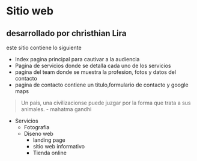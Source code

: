 # Sitio web
## desarrollado por christhian Lira
este sitio contiene lo siguiente
- Index pagina principal para cautivar a la audiencia
- Pagina de servicios donde se detalla cada uno de los servicios 
- pagina del team donde se muestra la profesion, fotos y datos del contacto
- pagina de contacto contiene un titulo,formulario de contacto y google maps



 > Un pais, una civilizacionse puede juzgar por la forma que trata a sus animales. - mahatma gandhi 

 * Servicios
    * Fotografia
    * Diseno web
        * landing page
        * sitio web informativo
        * Tienda online